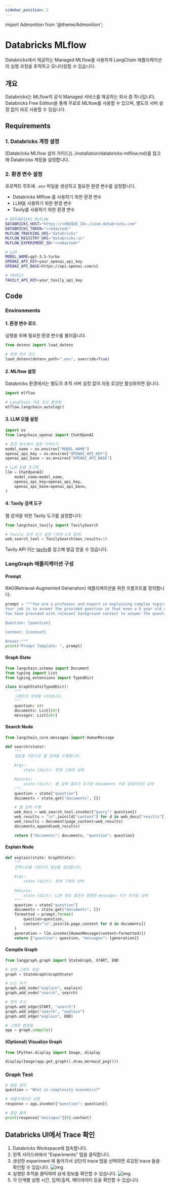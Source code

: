 ```yaml
---
sidebar_position: 2
---
```

import Admonition from '@theme/Admonition';

# Databricks MLflow

Databricks에서 제공하는 Managed MLflow를 사용하여 LangChain 애플리케이션의 실행 과정을 추적하고 모니터링할 수 있습니다.

## 개요

Databricks는 MLflow의 공식 Managed 서비스를 제공하는 회사 중 하나입니다. Databricks Free Edition을 통해 무료로 MLflow를 사용할 수 있으며, 별도의 서버 설정 없이 바로 사용할 수 있습니다.

## Requirements

### 1. Databricks 계정 설정

<Admonition type="info">
  [Databricks MLflow 설치 가이드](../installation/databricks-mlflow.md)를 참고해 Databricks 계정을 설정합니다.
</Admonition>


### 2. 환경 변수 설정

프로젝트 루트에 `.env` 파일을 생성하고 필요한 환경 변수를 설정합니다.
- Databricks Mlflow 를 사용하기 위한 환경 변수
- LLM을 사용하기 위한 환경 변수
- Tavily를 사용하기 위한 환경 변수

```bash
# DATABRICKS MLFLOW
DATABRICKS_HOST="https://<UNIQUE_ID>.cloud.databricks.com"
DATABRICKS_TOKEN="<redacted>"
MLFLOW_TRACKING_URI="databricks"
MLFLOW_REGISTRY_URI="databricks-uc"
MLFLOW_EXPERIMENT_ID="<redacted>"

# LLM
MODEL_NAME=gpt-3.5-turbo
OPENAI_API_KEY=your_openai_api_key
OPENAI_API_BASE=https://api.openai.com/v1

# TAVILY
TAVILY_API_KEY=your_tavily_api_key
```

## Code

### Environments

#### 1. 환경 변수 로드

실행을 위해 필요한 환경 변수를 불러옵니다.

```python
from dotenv import load_dotenv

# 환경 변수 로드
load_dotenv(dotenv_path=".env", override=True)
```

#### 2. MLflow 설정

Databricks 환경에서는 별도의 추적 서버 설정 없이 자동 로깅만 활성화하면 됩니다.

```python
import mlflow

# LangChain 자동 로깅 활성화
mlflow.langchain.autolog()
```

#### 3. LLM 모델 설정

```python
import os
from langchain_openai import ChatOpenAI

# 환경 변수에서 설정 가져오기
model_name = os.environ["MODEL_NAME"]
openai_api_key = os.environ["OPENAI_API_KEY"]
openai_api_base = os.environ["OPENAI_API_BASE"]

# LLM 모델 초기화
llm = ChatOpenAI(
    model_name=model_name,
    openai_api_key=openai_api_key,
    openai_api_base=openai_api_base,
)
```

#### 4. Tavily 검색 도구

웹 검색을 위한 Tavily 도구를 설정합니다:

```python
from langchain_tavily import TavilySearch

# Tavily 검색 도구 설정 (최대 1개 결과)
web_search_tool = TavilySearch(max_results=1)
```

<Admonition type="info">
  Tavily API 키는 <a href="../installation/tavily.md">tavily</a>를 참고해 발급 받을 수 있습니다.
</Admonition>

### LangGraph 애플리케이션 구성

#### Prompt

RAG(Retrieval-Augmented Generation) 애플리케이션을 위한 프롬프트를 정의합니다:

```python
prompt = """You are a professor and expert in explaining complex topics in a way that is easy to understand. 
Your job is to answer the provided question so that even a 5 year old can understand it. 
You have provided with relevant background context to answer the question.

Question: {question} 

Context: {context}

Answer:"""
print("Prompt Template: ", prompt)
```

#### Graph State

```python
from langchain.schema import Document
from typing import List
from typing_extensions import TypedDict

class GraphState(TypedDict):
    """
    그래프의 상태를 나타냅니다.
    """
    question: str
    documents: List[str]
    messages: List[str]
```

#### Search Node

```python
from langchain_core.messages import HumanMessage

def search(state):
    """
    질문을 기반으로 웹 검색을 수행합니다.

    Args:
        state (dict): 현재 그래프 상태

    Returns:
        state (dict): 웹 검색 결과가 추가된 documents 키로 업데이트된 상태
    """
    question = state["question"]
    documents = state.get("documents", [])

    # 웹 검색 수행
    web_docs = web_search_tool.invoke({"query": question})
    web_results = "\n".join([d["content"] for d in web_docs["results"]])
    web_results = Document(page_content=web_results)
    documents.append(web_results)

    return {"documents": documents, "question": question}
```

#### Explain Node

```python
def explain(state: GraphState):
    """
    컨텍스트를 기반으로 응답을 생성합니다.
    
    Args:
        state (dict): 현재 그래프 상태
        
    Returns:
        state (dict): LLM 생성 결과가 포함된 messages 키가 추가된 상태
    """
    question = state["question"]
    documents = state.get("documents", [])
    formatted = prompt.format(
        question=question, 
        context="\n".join([d.page_content for d in documents])
    )
    generation = llm.invoke([HumanMessage(content=formatted)])
    return {"question": question, "messages": [generation]}
```

#### Compile Graph

```python
from langgraph.graph import StateGraph, START, END

# 상태 그래프 생성
graph = StateGraph(GraphState)

# 노드 추가
graph.add_node("explain", explain)
graph.add_node("search", search)

# 엣지 추가
graph.add_edge(START, "search")
graph.add_edge("search", "explain")
graph.add_edge("explain", END)

# 그래프 컴파일
app = graph.compile()
```

#### (Optional) Visualize Graph

```python
from IPython.display import Image, display

display(Image(app.get_graph().draw_mermaid_png()))
```

### Graph Test

```python
# 질문 정의
question = "What is complexity economics?"

# 애플리케이션 실행
response = app.invoke({"question": question})

# 응답 출력
print(response["messages"][0].content)
```

## Databricks UI에서 Trace 확인

1. Databricks Workspace에 접속합니다.
2. 왼쪽 사이드바에서 "Experiments" 탭을 클릭합니다.
3. 생성한 experiment 에 들어가서 상단의 trace 탭을 선택하면 로깅된 trace 들을 확인할 수 있습니다.
    ![img](./databricks_mlflow_0.png)
4. 실행된 추적을 클릭하여 상세 정보를 확인할 수 있습니다.
    ![img](./databricks_mlflow_1.png)
5. 각 단계별 실행 시간, 입력/출력, 메타데이터 등을 확인할 수 있습니다.
